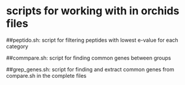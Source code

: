 
# scripts for working with in orchids files 

##peptido.sh: 
script for filtering peptides with lowest e-value for each category

##commpare.sh:
script for finding common genes between groups

##grep_genes.sh:
script for finding and extract common genes from compare.sh in the complete files
